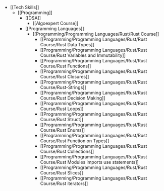 - [[Tech Skills]]
	- [[Programming]]
		- [[DSA]]
			- [[Algoexpert Course]]
		- [[Programming Languages]]
			- [[Programming/Programming Languages/Rust/Rust Course]]
				- [[Programming/Programming Languages/Rust/Rust Course/Rust Data Types]]
				- [[Programming/Programming Languages/Rust/Rust Course/Rust Variables and Immutability]]
				- [[Programming/Programming Languages/Rust/Rust Course/Rust Functions]]
				- [[Programming/Programming Languages/Rust/Rust Course/Rust Closures]]
				- [[Programming/Programming Languages/Rust/Rust Course/Rust-Strings]]
				- [[Programming/Programming Languages/Rust/Rust Course/Rust Decision Making]]
				- [[Programming/Programming Languages/Rust/Rust Course/Rust Loops]]
				- [[Programming/Programming Languages/Rust/Rust Course/Rust Struct]]
				- [[Programming/Programming Languages/Rust/Rust Course/Rust Enums]]
				- [[Programming/Programming Languages/Rust/Rust Course/Rust Function on Types]]
				- [[Programming/Programming Languages/Rust/Rust Course/Rust Collections]]
				- [[Programming/Programming Languages/Rust/Rust Course/Rust Modules imports use statements]]
				- [[Programming/Programming Languages/Rust/Rust Course/Rust Slices]]
				- [[Programming/Programming Languages/Rust/Rust Course/Rust iterators]]